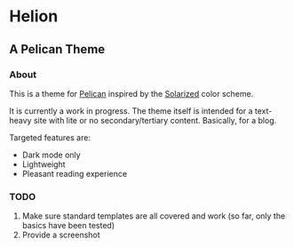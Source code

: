 # Helion
## A Pelican Theme
### About
This is a theme for [Pelican](https://blog.getpelican.com/) inspired by the [Solarized](https://ethanschoonover.com/solarized/) color scheme.

It is currently a work in progress. The theme itself is intended for a text-heavy site with lite or no secondary/tertiary content. Basically, for a blog.

Targeted features are:
* Dark mode only
* Lightweight
* Pleasant reading experience

### TODO
1. Make sure standard templates are all covered and work (so far, only the basics have been tested)
2. Provide a screenshot